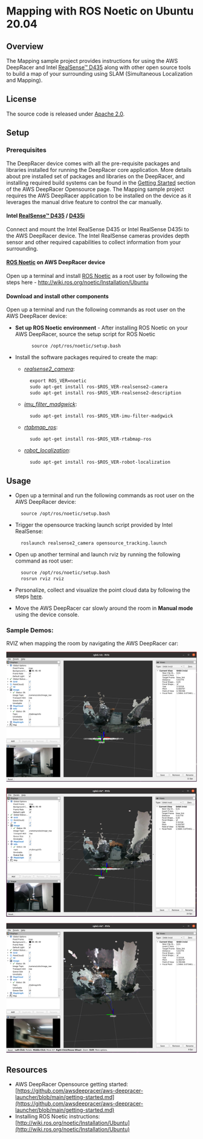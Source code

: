 # Mapping with ROS Noetic on Ubuntu 20.04

## Overview

The Mapping sample project provides instructions for using the AWS DeepRacer and Intel [RealSense™ D435](https://www.intelrealsense.com/depth-camera-d435/) along with other open source tools to build a map of your surrounding using SLAM (Simultaneous Localization and Mapping).

## License

The source code is released under [Apache 2.0](https://aws.amazon.com/apache-2-0/).

## Setup

### Prerequisites

The DeepRacer device comes with all the pre-requisite packages and libraries installed for running the DeepRacer core application. More details about pre installed set of packages and libraries on the DeepRacer, and installing required build systems can be found in the [Getting Started](https://github.com/awsdeepracer/aws-deepracer-launcher/blob/main/getting-started.md) section of the AWS DeepRacer Opensource page. The Mapping sample project requires the AWS DeepRacer application to be installed on the device as it leverages the manual drive feature to control the car manually.

#### Intel [RealSense™ D435](https://www.intelrealsense.com/depth-camera-d435/) / [D435i](https://www.intelrealsense.com/depth-camera-d435i/)

Connect and mount the Intel RealSense D435 or Intel RealSense D435i to the AWS DeepRacer device. The Intel RealSense cameras provides depth sensor and other required capabilities to collect information from your surrounding.

#### [ROS Noetic](http://wiki.ros.org/noetic) on AWS DeepRacer device

Open up a terminal and install [ROS Noetic](http://wiki.ros.org/noetic) as a root user by following the steps here - http://wiki.ros.org/noetic/Installation/Ubuntu

#### Download and install other components

Open up a terminal and run the following commands as root user on the AWS DeepRacer device:

- **Set up ROS Noetic environment** - After installing ROS Noetic on your AWS DeepRacer, source the setup script for ROS Noetic

            source /opt/ros/noetic/setup.bash

- Install the software packages required to create the map: 

    - [*realsense2_camera*](https://github.com/IntelRealSense/realsense-ros):

            export ROS_VER=noetic
            sudo apt-get install ros-$ROS_VER-realsense2-camera
            sudo apt-get install ros-$ROS_VER-realsense2-description

    - [*imu_filter_madgwick*](https://github.com/ccny-ros-pkg/imu_tools/tree/noetic):

            sudo apt-get install ros-$ROS_VER-imu-filter-madgwick

    - [*rtabmap_ros*](https://github.com/introlab/rtabmap_ros/tree/noetic-devel):

            sudo apt-get install ros-$ROS_VER-rtabmap-ros

    - [*robot_localization*](https://github.com/cra-ros-pkg/robot_localization/tree/noetic-devel):

            sudo apt-get install ros-$ROS_VER-robot-localization

## Usage

- Open up a terminal and run the following commands as root user on the AWS DeepRacer device:

        source /opt/ros/noetic/setup.bash

- Trigger the opensource tracking launch script provided by Intel RealSense:

        roslaunch realsense2_camera opensource_tracking.launch

- Open up another terminal and launch rviz by running the following command as root user:

        source /opt/ros/noetic/setup.bash
        rosrun rviz rviz

- Personalize, collect and visualize the point cloud data by following the steps [here](https://github.com/IntelRealSense/realsense-ros/wiki/SLAM-with-D435i#personalize-rviz).

- Move the AWS DeepRacer car slowly around the room in **Manual mode** using the device console.

### Sample Demos:

RVIZ when mapping the room by navigating the AWS DeepRacer car:

![mapping-pic1](/media/mapping-pic1.png)

![mapping-pic2](/media/mapping-pic2.png)

![mapping-pic3](/media/mapping-pic3.png)

## Resources

* AWS DeepRacer Opensource getting started: [https://github.com/awsdeepracer/aws-deepracer-launcher/blob/main/getting-started.md](https://github.com/awsdeepracer/aws-deepracer-launcher/blob/main/getting-started.md)
* Installing ROS Noetic instructions: [http://wiki.ros.org/noetic/Installation/Ubuntu](http://wiki.ros.org/noetic/Installation/Ubuntu)
